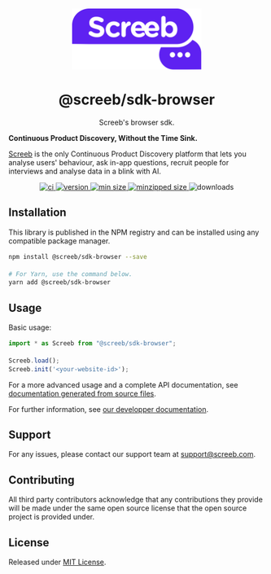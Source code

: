 <p align="center">
  <a href="https://screeb.app" alt="Screeb">
    <img src="https://raw.githubusercontent.com/ScreebApp/sdk-js/master/packages/screeb-sdk-browser/readme/screeb-logo.svg?token=GHSAT0AAAAAAB2OOPMGT2QD5TL3IRJN3CKCZDEYHJA" alt="Logo" height="120px" style="margin-top: 20px;"/>
  </a>
</p>
<h1 align="center">@screeb/sdk-browser</h1>
<p align="center">
  Screeb's browser sdk.

  <b>Continuous Product Discovery, Without the Time Sink.</b>

  <a href="https://screeb.app" alt="Screeb">Screeb</a> is the only Continuous Product Discovery platform that lets you analyse users' behaviour, ask in-app questions, recruit people for interviews and analyse data in a blink with AI.
</p>

<p align="center">
  <a href="https://github.com/ScreebApp/sdk-js/actions/workflows/node.js.yml" alt="ci">
    <img alt="ci" src="https://github.com/ScreebApp/sdk-js/actions/workflows/node.js.yml/badge.svg">
  </a>
  <a href="https://www.npmjs.com/package/@screeb/sdk-browser" alt="version">
    <img alt="version" src="https://img.shields.io/npm/v/@screeb/sdk-browser.svg" />
  </a>
  <a href="https://bundlephobia.com/package/@screeb/sdk-browser" alt="min size">
    <img alt="min size" src="https://img.shields.io/bundlephobia/min/@screeb/sdk-browser">
  </a>
  <a href="https://bundlephobia.com/package/@screeb/sdk-browser" alt="minzipped size">
    <img alt="minzipped size" src="https://img.shields.io/bundlephobia/minzip/@screeb/sdk-browser">
  </a>
<img alt="downloads" src="https://badgen.net/npm/dw/@screeb/sdk-browser" />
</p>


## Installation

This library is published in the NPM registry and can be installed using any compatible package manager.

```bash
npm install @screeb/sdk-browser --save

# For Yarn, use the command below.
yarn add @screeb/sdk-browser
```

## Usage

Basic usage:
```ts
import * as Screeb from "@screeb/sdk-browser";

Screeb.load();
Screeb.init('<your-website-id>');
```

For a more advanced usage and a complete API documentation, see [documentation generated from source files](https://github.com/ScreebApp/sdk-js/tree/master/packages/screeb-sdk-browser/docs).

For further information, see [our developper documentation](https://github.com/ScreebApp/developers).

## Support
For any issues, please contact our support team at support@screeb.com.

## Contributing
All third party contributors acknowledge that any contributions they provide will be made under the same open source license that the open source project is provided under.

## License

Released under [MIT License](https://github.com/ScreebApp/sdk-js/blob/master/LICENSE).